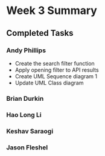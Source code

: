 # Week 3 Summary

## Completed Tasks

### Andy Phillips
* Create the search filter function
* Apply opening filter to API results
* Create UML Sequence diagram 1
* Update UML Class diagram

### Brian Durkin

### Hao Long Li

### Keshav Saraogi

### Jason Fleshel
